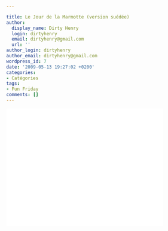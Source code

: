 ```yaml
---

title: Le Jour de la Marmotte (version suédée)
author:
  display_name: Dirty Henry
  login: dirtyhenry
  email: dirtyhenry@gmail.com
  url: ''
author_login: dirtyhenry
author_email: dirtyhenry@gmail.com
wordpress_id: 7
date: '2009-05-13 19:27:02 +0200'
categories:
- Catégories
tags:
- Fun Friday
comments: []
---
```

<iframe width="420" height="315" src="//www.youtube.com/embed/hcdFRhXk7dw" frameborder="0"></iframe>
